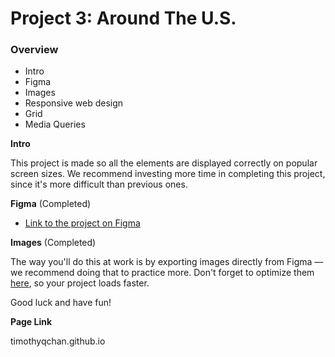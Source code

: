 # Project 3: Around The U.S.

### Overview

- Intro
- Figma
- Images
- Responsive web design
- Grid
- Media Queries

**Intro**

This project is made so all the elements are displayed correctly on popular screen sizes. We recommend investing more time in completing this project, since it's more difficult than previous ones.

**Figma** (Completed)

- [Link to the project on Figma](https://www.figma.com/file/ii4xxsJ0ghevUOcssTlHZv/Sprint-3%3A-Around-the-US?node-id=0%3A1)

**Images** (Completed)

The way you'll do this at work is by exporting images directly from Figma — we recommend doing that to practice more. Don't forget to optimize them [here](https://tinypng.com/), so your project loads faster.

Good luck and have fun!

**Page Link**

timothyqchan.github.io
